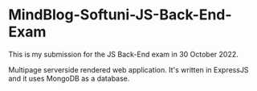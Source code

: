 # MindBlog-Softuni-JS-Back-End-Exam

This is my submission for the JS Back-End exam in 30 October 2022.

Multipage serverside rendered web application. It's written in ExpressJS and it uses MongoDB as a database.
